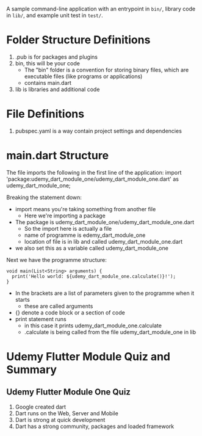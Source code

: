 A sample command-line application with an entrypoint in `bin/`, library code
in `lib/`, and example unit test in `test/`.

# Folder Structure Definitions

1. .pub is for packages and plugins
2. bin, this will be your code
    - The "bin" folder is a convention for storing binary files, which are executable files (like programs or applications)
    - contains main.dart
3. lib is libraries and additional code

# File Definitions

1. pubspec.yaml is a way contain project settings and dependencies

# main.dart Structure

The file imports the following in the first line of the application: import 'package:udemy_dart_module_one/udemy_dart_module_one.dart' as udemy_dart_module_one;

Breaking the statement down: 

- import means you're taking something from another file 
    - Here we're importing a package
- The package is udemy_dart_module_one/udemy_dart_module_one.dart 
    - So the import here is actually a file
    - name of programme is edemy_dart_module_one
    - location of file is in lib and called udemy_dart_module_one.dart
- we also set this as a variable called udemy_dart_module_one

Next we have the programme structure: 

```
void main(List<String> arguments) {
  print('Hello world: ${udemy_dart_module_one.calculate()}!');
}
```
- In the brackets are a list of parameters given to the programme when it starts 
    - these are called arguments
- {} denote a code block or a section of code
- print statement runs
    - in this case it prints udemy_dart_module_one.calculate
    - .calculate is being called from the file udemy_dart_module_one in lib

# Udemy Flutter Module Quiz and Summary

## Udemy Flutter Module One Quiz

1. Google created dart
2. Dart runs on the Web, Server and Mobile
3. Dart is strong at quick development
4. Dart has a strong community, packages and loaded framework